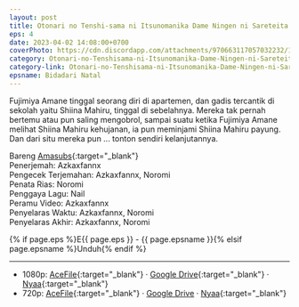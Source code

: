 ```yaml
---
layout: post
title: Otonari no Tenshi-sama ni Itsunomanika Dame Ningen ni Sareteita Ken - E4
eps: 4
date: 2023-04-02 14:08:00+0700
coverPhoto: https://cdn.discordapp.com/attachments/970663117057032232/1091981907962634290/mpv-shot0230.jpg
category: Otonari-no-Tenshisama-ni-Itsunomanika-Dame-Ningen-ni-Sareteita-Ken
category-link: Otonari-no-Tenshisama-ni-Itsunomanika-Dame-Ningen-ni-Sareteita-Ken
epsname: Bidadari Natal
---
```


Fujimiya Amane tinggal seorang diri di apartemen, dan gadis tercantik di sekolah yaitu Shiina Mahiru, tinggal di sebelahnya. Mereka tak pernah bertemu atau pun saling mengobrol, sampai suatu ketika Fujimiya Amane melihat Shiina Mahiru kehujanan, ia pun meminjami Shiina Mahiru payung. Dan dari situ mereka pun ... tonton sendiri kelanjutannya.

Bareng [Amasubs](https://amasubs.xyz/){:target="_blank"}<br>
Penerjemah: Azkaxfannx<br>
Pengecek Terjemahan: Azkaxfannx, Noromi<br>
Penata Rias: Noromi<br>
Penggaya Lagu: Nail<br>
Peramu Video: Azkaxfannx<br>
Penyelaras Waktu: Azkaxfannx, Noromi<br>
Penyelaras Akhir: Azkaxfannx, Noromi<br>

{% if page.eps %}E{{ page.eps }} - {{ page.epsname }}{% elsif page.epsname %}Unduh{% endif %}

---
- 1080p: [AceFile](https://acefile.co/f/97974686/amai-tetangga-bidadari-04-1080p5b7a33a4-mkv){:target="_blank"} &middot; [Google Drive](https://drive.google.com/file/d/1foLDizsmCKIzw0e_Jb0n8fFDXndF--1U/view?usp=sharing){:target="_blank"} &middot; [Nyaa](https://nyaa.si/view/1655762){:target="_blank"}<br>
- 720p: [AceFile](https://acefile.co/f/97974685/amai-tetangga-bidadari-04-720p020848b6-mkv){:target="_blank"} &middot; [Google Drive](https://drive.google.com/file/d/1ugCufTmxD2V96cFOOhOXFlMUYy3-MFwu/view?usp=sharing) &middot; [Nyaa](https://nyaa.si/view/1655761){:target="_blank"}
